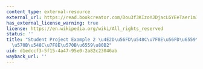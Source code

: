```yaml
---
content_type: external-resource
external_url: https://read.bookcreator.com/Dou3f3KIzoYJDjacLGYEeTaer1m1/k3i_-uZEQaC3LQ3vcMj3IQ
has_external_license_warning: true
license: https://en.wikipedia.org/wiki/All_rights_reserved
status: ''
title: "Student Project Example 2 \u4E2D\u56FD\u548C\u7F8E\u56FD\u6559\u80B2/\u4E2D\
  \u570B\u548C\u7F8E\u570B\u6559\u80B2"
uid: d1edccf3-5f15-4a47-95e0-2a82c23046ab
wayback_url: ''
---
```

